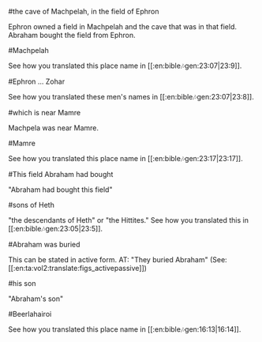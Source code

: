 #the cave of Machpelah, in the field of Ephron

Ephron owned a field in Machpelah and the cave that was in that field. Abraham bought the field from Ephron.

#Machpelah

See how you translated this place name in [[:en:bible:notes:gen:23:07|23:9]].

#Ephron ... Zohar

See how you translated these men's names in [[:en:bible:notes:gen:23:07|23:8]].

#which is near Mamre

Machpela was near Mamre.

#Mamre

See how you translated this place name in [[:en:bible:notes:gen:23:17|23:17]].

#This field Abraham had bought

"Abraham had bought this field"

#sons of Heth

"the descendants of Heth" or "the Hittites." See how you translated this in [[:en:bible:notes:gen:23:05|23:5]].

#Abraham was buried

This can be stated in active form. AT: "They buried Abraham" (See: [[:en:ta:vol2:translate:figs_activepassive]])

#his son

"Abraham's son"

#Beerlahairoi

See how you translated this place name in [[:en:bible:notes:gen:16:13|16:14]].